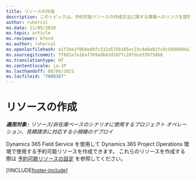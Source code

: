 ```yaml
---
title: リソースの作成
description: このトピックは、予約可能リソースの作成方法に関する情報へのリンクを提供します。
author: ruhercul
ms.date: 11/05/2020
ms.topic: article
ms.reviewer: kfend
ms.author: ruhercul
ms.openlocfilehash: e1f2be2f0b8ed8fc332a575b165ec23c4e8ab1fc9c50d998da3459c05dbcead1
ms.sourcegitcommit: 7f8d1e7a16af769adb43d1877c28fdce53975db8
ms.translationtype: HT
ms.contentlocale: ja-JP
ms.lasthandoff: 08/06/2021
ms.locfileid: "7008367"
---
```

# <a name="create-resources"></a>リソースの作成

_**適用対象 :** リソース/非在庫ベースのシナリオに使用するプロジェクト オペレーション、見積請求に対応する小規模のデプロイ_

Dynamics 365 Field Service を使用して Dynamics 365 Project Operations 環境で使用する予約可能リソースを作成できます。 これらのリソースを作成する際は [予約可能リソースの設定](/dynamics365/field-service/set-up-bookable-resources) を参照してください。


[!INCLUDE[footer-include](../includes/footer-banner.md)]